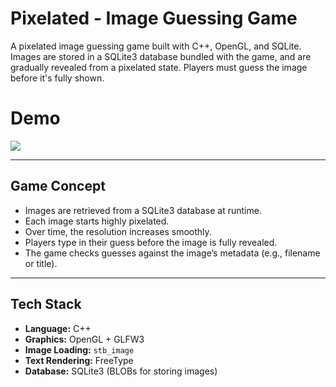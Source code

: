 # Pixelated - Image Guessing Game

A pixelated image guessing game built with C++, OpenGL, and SQLite. Images are stored in a SQLite3 database bundled with the game, and are gradually revealed from a pixelated state. Players must guess the image before it's fully shown.

# Demo
![](https://raw.githubusercontent.com/hampusekedahl/Pixelated/main/gif/pixelated_demo.gif)

---

## Game Concept

- Images are retrieved from a SQLite3 database at runtime.
- Each image starts highly pixelated.
- Over time, the resolution increases smoothly.
- Players type in their guess before the image is fully revealed.
- The game checks guesses against the image’s metadata (e.g., filename or title).

---

## Tech Stack

- **Language:** C++
- **Graphics:** OpenGL + GLFW3
- **Image Loading:** `stb_image`
- **Text Rendering:** FreeType
- **Database:** SQLite3 (BLOBs for storing images)